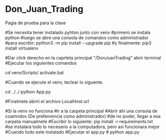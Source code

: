 # Don_Juan_Trading
Pagia de prueba para la clase

#Se necesita tener instalado pyhton junto con venv
	#primero se instala python
	#luego se abre una consola de comandos como administrador
	#para escribir:  python3 -m pip install --upgrade pip
	#y finalmente:   pip3 install virtualenv


#Dar click derecho en la caprteta principal "/DonJuanTrading" abrir terminal
#Ejecutar los siguientes comandos

cd venv/Scripts/
activate.bat

#Cuando se ejecute el venv, teclear lo siguente.

cd ../../
python App.py

#Finalmete abriri el archivo LocalHost.url

#Si la venv no funciona
	#ir a la carpeta principal
	#Abrir ahí una consola de coamndos (De prefenrencia como administrador)
		#de no poder, llegar a esa carpeta manualmete
	#Escribir lo siguiente: pip install -r requirements.txt
	#se instalara todo lo necesario a la computadora, pero asi funcionara mejor
#Cuando todo este instalado
	#Ejecutar el app.py
		# python app.py
